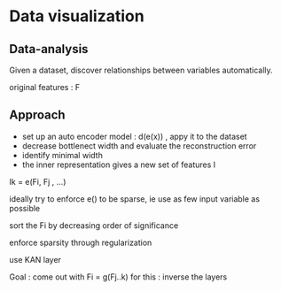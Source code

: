 # Data visualization

## Data-analysis
Given a dataset, discover relationships between variables automatically.

original features : F

## Approach

- set up an auto encoder model : d(e(x)) , appy it to the dataset
- decrease bottlenect width and evaluate the reconstruction error
- identify minimal width
- the inner representation gives a new set of features I





Ik = e(Fi, Fj , ...)

ideally try to enforce e() to be sparse, ie use as few input variable as possible

sort the Fi by decreasing order of significance


enforce sparsity through regularization


use KAN layer





Goal : come out with Fi = g(Fj..k)
for this : inverse the layers
